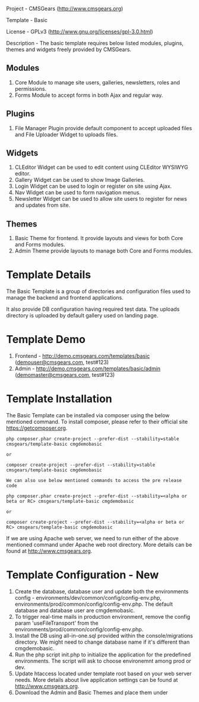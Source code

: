 Project 	- CMSGears (http://www.cmsgears.org)

Template  	- Basic

License 	- GPLv3 (http://www.gnu.org/licenses/gpl-3.0.html)

Description - The basic template requires below listed modules, plugins, themes and widgets freely provided by CMSGears.

Modules
------------------------------------------
1. Core Module to manage site users, galleries, newsletters, roles and permissions.
2. Forms Module to accept forms in both Ajax and regular way.

Plugins
------------------------------------------
1. File Manager Plugin provide default component to accept uploaded files and File Uploader Widget to uploads files.

Widgets
------------------------------------------
1. CLEditor Widget can be used to edit content using CLEditor WYSIWYG editor.
2. Gallery Widget can be used to show Image Galleries.
3. Login Widget can be used to login or register on site using Ajax.
4. Nav Widget can be used to form navigation menus.
5. Newsletter Widget can be used to allow site users to register for news and updates from site.

Themes
------------------------------------------
1. Basic Theme for frontend. It provide layouts and views for both Core and Forms modules.
2. Admin Theme provide layouts to manage both Core and Forms modules.

Template Details
=========================================
The Basic Template is a group of directories and configuration files used to manage the backend and frontend applications. 

It also provide DB configuration having required test data. The uploads directory is uploaded by default gallery used on landing page.

Template Demo
=========================================
1. Frontend - http://demo.cmsgears.com/templates/basic (demouser@cmsgears.com, test#123)
2. Admin - http://demo.cmsgears.com/templates/basic/admin (demomaster@cmsgears.com, test#123)

Template Installation
=========================================

The Basic Template can be installed via composer using the below mentioned command. To install composer, please refer to their official site https://getcomposer.org.

```
php composer.phar create-project --prefer-dist --stability=stable cmsgears/template-basic cmgdemobasic

or

composer create-project --prefer-dist --stability=stable cmsgears/template-basic cmgdemobasic

We can also use below mentioned commands to access the pre release code

php composer.phar create-project --prefer-dist --stability=<alpha or beta or RC> cmsgears/template-basic cmgdemobasic

or

composer create-project --prefer-dist --stability=<alpha or beta or RC> cmsgears/template-basic cmgdemobasic
```

If we are using Apache web server, we need to run either of the above mentioned command under Apache web root directory. More details can be found at http://www.cmsgears.org.

Template Configuration - New
=========================================

1. Create the database, database user and update both the environments config - environments/dev/common/config/config-env.php, environments/prod/common/config/config-env.php. The default database and database user are cmgdemobasic.
2. To trigger real-time mails in production environment, remove the config param 'useFileTransport' from the environments/prod/common/config/config-env.php.
3. Install the DB using all-in-one.sql provided within the console/migrations directory. We might need to change database name if it's different than cmgdemobasic.
4. Run the php script init.php to initialize the application for the predefined environments. The script will ask to choose environemnt among prod or dev.
5. Update htaccess located under template root based on your web server needs. More details about live application settings can be found at http://www.cmsgears.org.
6. Download the Admin and Basic Themes and place them under <template root>/themes/admin and <template root>/themes/basic directories respectively. 
7. Now we can run the template using our preferred browser. Example links are as mentioned below.

```
Frontend - http://localhost/cmgdemobasic/frontend/web
Admin - http://localhost/cmgdemobasic/frontend/web
```

Template Configuration - Update
=========================================

We can update the dependencies using composer.json file located at the root of template. Once done the standard composer command can be used to update dependencies.

Default Pages
=========================================

The Basic Theme installed for Basic Template provide views for default system pages as listed below.

1. Landing
2. Login
3. Register
4. Forgot Password
5. Reset Password
6. User Home
7. User Profile
8. User Settings